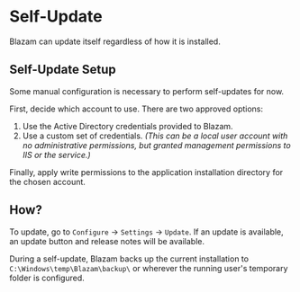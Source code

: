 ﻿# Self-Update
Blazam can update itself regardless of how it is installed.

## Self-Update Setup
Some manual configuration is necessary to perform self-updates for now.

First, decide which account to use. There are two approved options:

1. Use the Active Directory credentials provided to Blazam.
2. Use a custom set of credentials. *(This can be a local user account with no administrative permissions, but granted management permissions to IIS or the service.)*

Finally, apply write permissions to the application installation directory 
for the chosen account.

## How?
To update, go to `Configure` -> `Settings` -> `Update`. If an update is available, an update button and release notes will be available.

During a self-update, Blazam backs up the current installation to `C:\Windows\temp\Blazam\backup\` or wherever the running user's temporary folder is configured.